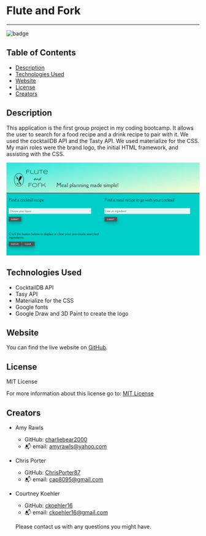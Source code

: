 # Flute and Fork
***
![badge](https://img.shields.io/badge/License-MIT-yellow.svg)

## Table of Contents
- [Description](#description)
- [Technologies Used](#technologies-used)
- [Website](#website)
- [License](#license)
- [Creators](#creators)

## Description
This application is the first group project in my coding bootcamp. It allows the user to search for a food recipe and a drink recipe to pair with it. We used the cocktailDB API and the Tasty API. We used materialize for the CSS. My main roles were the brand logo, the initial HTML framework, and assisting with the CSS.

![Screenshot](https://github.com/charliebear2000/flute-and-fork/blob/main/Screenshot.png)

## Technologies Used

* CocktailDB API
* Tasy API
* Materialize for the CSS
* Google fonts
* Google Draw and 3D Paint to create the logo

## Website
You can find the live website on [GitHub](https://charliebear2000.github.io/flute-and-fork/).

## License

MIT License

For more information about this license go to: [MIT License](http://choosealicense.com/licenses/mit/)

## Creators

- Amy Rawls
    - GitHub: [charliebear2000](https://github.com/charliebear2000)
    - :mailbox_with_mail: email: amyrawls@yahoo.com
- Chris Porter
    - GitHub: [ChrisPorter87](https://github.com/ChrisPorter87)
    - :mailbox_with_mail: email: cap8095@gmail.com 
- Courtney Koehler
    - GitHub: [ckoehler16](https://github.com/ckoehler16)
    - :mailbox_with_mail: email: ckoehler16@gmail.com

  Please contact us with any questions you might have.
